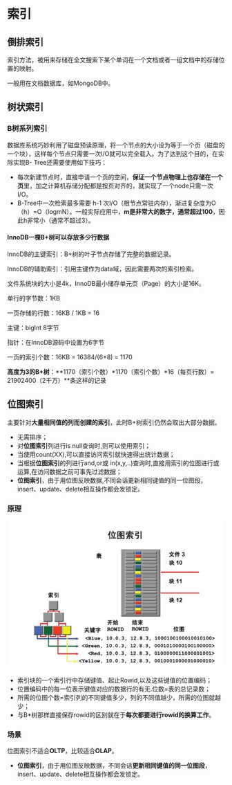 # 索引

## 倒排索引

索引方法，被用来存储在全文搜索下某个单词在一个文档或者一组文档中的存储位置的映射。

一般用在文档数据库，如MongoDB中。



## 树状索引

### B树系列索引

数据库系统巧妙利用了磁盘预读原理，将一个节点的大小设为等于一个页（磁盘的一个块），这样每个节点只需要一次I/O就可以完全载入。为了达到这个目的，在实际实现B- Tree还需要使用如下技巧：

- 每次新建节点时，直接申请一个页的空间，**保证一个节点物理上也存储在一个页**里，加之计算机存储分配都是按页对齐的，就实现了一个node只需一次I/O。
- B-Tree中一次检索最多需要 h-1 次I/O（根节点常驻内存），渐进复杂度为O（h）=O（logmN）。一般实际应用中，**m是非常大的数字，通常超过100**，因此h非常小（通常不超过3）。

#### InnoDB一棵B+树可以存放多少行数据

InnoDB的主键索引：B+树的叶子节点存储了完整的数据记录。

InnoDB的辅助索引：引用主键作为data域，因此需要两次的索引检索。

文件系统块的大小是4k，InnoDB最小储存单元页（Page）的大小是16K。

单行的字节数：1KB

一页存储的行数：16KB / 1KB = 16

主键：bigInt 8字节

指针：在InnoDB源码中设置为6字节

一页的索引个数：16KB = 16384/(6+8) = 1170

**高度为3的B+树**：**1170（索引个数）\*1170（索引个数）\*16（每页行数）= 21902400（2千万）**条这样的记录



## 位图索引

主要针对**大量相同值的列而创建的索引**，此时B+树索引仍然会取出大部分数据。

- 无需排序；
- 对**位图索引**列进行is null查询时,则可以使用索引；
- 当使用count(XX),可以直接访问索引就快速得出统计数据；
- 当根据**位图索引**的列进行and,or或 in(x,y,..)查询时,直接用索引的位图进行或运算,在访问数据之前可事先过滤数据；
- **位图索引**，由于用位图反映数据,不同会话更新相同键值的同一位图段，insert、update、delete相互操作都会发锁定。

### 原理

<img src="pics/bitmap.png" alt="clip_image001" style="zoom:80%;" />

- 索引块的一个索引行中存储键值、起止Rowid,以及这些键值的位置编码；
- 位置编码中的每一位表示键值对应的数据行的有无.位数=表的总记录数；
- 所需的位图个数=索引列的不同键值多少，列的不同值越少，所需的位图就越少；
- 与B*树那样直接保存rowid的区别就在于**每次都要进行rowid的换算工作**。

### 场景

位图索引不适合**OLTP**，比较适合**OLAP**。

- **位图索引**，由于用位图反映数据，不同会话**更新相同键值的同一位图段**，insert、update、delete相互操作都会发锁定。